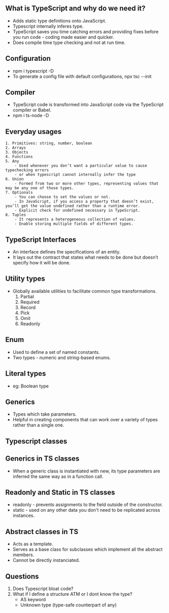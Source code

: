 ## What is TypeScript and why do we need it?
- Adds static type definitions onto JavaScript.
- Typescript internally inferes type.
- TypeScript saves you time catching errors and providing fixes before you run code - coding made easier and quicker.
- Does compile time type checking and not at run time.

## Configuration
- npm i typescript -D
- To generate a config file with default configurations, npx tsc --init

## Compiler
- TypeScript code is transformed into JavaScript code via the TypeScript compiler or Babel.
- npm i ts-node -D

## Everyday usages
    1. Primitives: string, number, boolean
    2. Arrays
    3. Objects
    4. Functions
    5. Any
        - Used whenever you don’t want a particular value to cause typechecking errors
        - or when typescript cannot internally infer the type
    6. Union 
        - Formed from two or more other types, representing values that may be any one of those types.
    7. Optionals
        - You can choose to set the values or not.
        - In JavaScript, if you access a property that doesn’t exist, you’ll get the value undefined rather than a runtime error. 
        - Explicit check for undefined necessary in TypeScript.
    8. Tuples
        - It represents a heterogeneous collection of values.
        - Enable storing multiple fields of different types.

## TypeScript Interfaces
- An interface defines the specifications of an entity. 
- It lays out the contract that states what needs to be done but doesn’t specify how it will be done.

## Utility types
- Globally available utilities to facilitate common type transformations.
    1. Partial
    2. Required
    3. Record
    4. Pick
    5. Omit
    6. Readonly

## Enum
- Used to define a set of named constants.
- Two types - numeric and string-based enums.

## Literal types
- eg: Boolean type

## Generics
- Types which take parameters.
- Helpful in creating components that can work over a variety of types rather than a single one.

## Typescript classes

## Generics in TS classes
- When a generic class is instantiated with new, its type parameters are inferred the same way as in a function call.

## Readonly and Static in TS classes
- readonly - prevents assignments to the field outside of the constructor.
- static - used on any other data you don't need to be replicated across instances.

## Abstract classes in TS
- Acts as a template.
- Serves as a base class for subclasses which implement all the abstract members.
- Cannot be directly instanciated.


## Questions
1. Does Typescript bloat code?
2. What if I define a structure ATM or I dont know the type?
    - AS keyword
    - Unknown type (type-safe counterpart of any)
